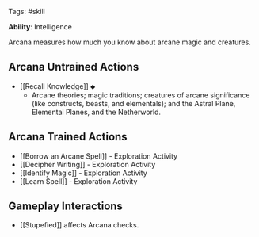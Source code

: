 Tags: #skill

**Ability**: Intelligence

Arcana measures how much you know about arcane magic and creatures.

## Arcana Untrained Actions

- [[Recall Knowledge]] ⬥
	- Arcane theories; magic traditions; creatures of arcane significance (like constructs, beasts, and elementals); and the Astral Plane, Elemental Planes, and the Netherworld.

## Arcana Trained Actions

- [[Borrow an Arcane Spell]] - Exploration Activity
- [[Decipher Writing]] - Exploration Activity
- [[Identify Magic]] - Exploration Activity
- [[Learn Spell]] - Exploration Activity

## Gameplay Interactions

- [[Stupefied]] affects Arcana checks.